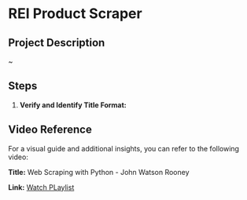# REI Product Scraper

## Project Description
~

## Steps
1. **Verify and Identify Title Format:** 


## Video Reference
For a visual guide and additional insights, you can refer to the following video:

**Title:** Web Scraping with Python - John Watson Rooney

**Link:** [Watch PLaylist](https://www.youtube.com/playlist?list=PLRzwgpycm-FiTz9bGQoITAzFEOJkbF6Qp)
